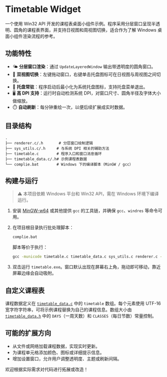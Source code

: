 # Timetable Widget

一个使用 Win32 API 开发的课程表桌面小组件示例。程序采用分层窗口呈现半透明、圆角的课程表界面，并支持日视图和周视图切换，适合作为了解 Windows 桌面小组件渲染流程的参考。

## 功能特性

- 🌤️ **分层窗口渲染**：通过 `UpdateLayeredWindow` 输出带透明度的圆角窗口。
- 📅 **双视图切换**：左键拖动窗口，右键单击托盘图标可在日视图与周视图之间切换。
- 🔔 **托盘常驻**：程序启动后最小化为系统托盘图标，支持托盘菜单退出。
- 🖥️ **高 DPI 支持**：运行时自动检测系统 DPI，对窗口尺寸、圆角半径及字体大小做缩放。
- ⏱️ **自动刷新**：每分钟重绘一次，以便后续扩展成实时数据。

## 目录结构

```
.
├── renderer.c/.h       # 分层窗口绘制逻辑
├── sys_utils.c/.h     # 与系统 DPI 相关的辅助方法
├── timetable.c        # 程序入口和窗口消息循环
├── timetable_data.c/.h# 示例课程表数据
└── complie.bat        # Windows 下的编译脚本（MinGW / gcc）
```

## 构建与运行

> ⚠️ 本项目依赖 Windows 平台和 Win32 API，需在 Windows 环境下编译运行。

1. 安装 [MinGW-w64](https://www.mingw-w64.org/) 或其他提供 `gcc` 的工具链，并确保 `gcc`、`windres` 等命令可用。
2. 在项目根目录执行批处理脚本：

   ```bat
   complie.bat
   ```

   脚本等价于执行：

   ```bat
   gcc -municode timetable.c timetable_data.c sys_utils.c renderer.c -o timetable.exe -lgdi32 -lshell32 -luser32
   ```

3. 双击运行 `timetable.exe`。窗口默认出现在屏幕右上角，拖动即可移动，靠近屏幕边缘会自动吸附。

## 自定义课程表

课程数据定义在 [`timetable_data.c`](timetable_data.c) 中的 `timetable` 数组。每个元素使用 UTF-16 宽字符字符串，可将示例课程替换为自己的课程信息。数组大小由 [`timetable_data.h`](timetable_data.h) 中的 `DAYS`（一周天数）和 `CLASSES`（每日节数）常量控制。

## 可能的扩展方向

- 从文件或网络加载课程数据，实现实时更新。
- 为课程单元格添加颜色、图标或详细提示信息。
- 增加设置窗口，允许用户调整透明度、主题或刷新间隔。

欢迎根据实际需求对代码进行拓展或改造！
